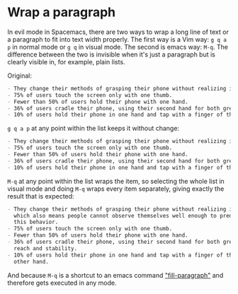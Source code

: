 # Wrap a paragraph

In evil mode in Spacemacs, there are two ways to wrap a long line of text or a paragraph to fit into text width properly. The first way is a Vim way: `g q a p` in normal mode or `g q` in visual mode. The second is emacs way: `M-q`. The difference between the two is invisible when it's just a paragraph but is clearly visible in, for example, plain lists.

Original:

```org
- They change their methods of grasping their phone without realizing it, which also means people cannot observe themselves well enough to predict this behavior.
- 75% of users touch the screen only with one thumb.
- Fewer than 50% of users hold their phone with one hand.
- 36% of users cradle their phone, using their second hand for both greater reach and stability.
- 10% of users hold their phone in one hand and tap with a finger of the other hand.
```

`g q a p` at any point within the list keeps it without change:

```org
- They change their methods of grasping their phone without realizing it, which also means people cannot observe themselves well enough to predict this behavior.
- 75% of users touch the screen only with one thumb.
- Fewer than 50% of users hold their phone with one hand.
- 36% of users cradle their phone, using their second hand for both greater reach and stability.
- 10% of users hold their phone in one hand and tap with a finger of the other hand.
```

`M-q` at any point within the list wraps the item, so selecting the whole list in visual mode and doing `M-q` wraps every item separately, giving exactly the result that is expected:

```org
- They change their methods of grasping their phone without realizing it,
  which also means people cannot observe themselves well enough to predict
  this behavior.
- 75% of users touch the screen only with one thumb.
- Fewer than 50% of users hold their phone with one hand.
- 36% of users cradle their phone, using their second hand for both greater
  reach and stability.
- 10% of users hold their phone in one hand and tap with a finger of the
  other hand.
```

And because `M-q` is a shortcut to an emacs command ["fill-paragraph"](https://www.emacswiki.org/emacs/FillParagraph) and therefore gets executed in any mode.
